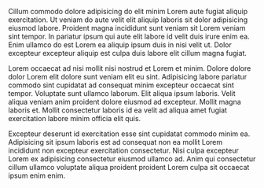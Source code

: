 Cillum commodo dolore adipisicing do elit minim Lorem aute fugiat aliquip exercitation. Ut veniam do aute velit elit aliquip laboris sit dolor adipisicing eiusmod labore. Proident magna incididunt sunt veniam sit Lorem veniam sint tempor. In pariatur ipsum qui aute elit labore id velit duis irure enim ea. Enim ullamco do est Lorem ea aliquip ipsum duis in nisi velit ut. Dolor excepteur excepteur aliquip est culpa duis labore elit cillum magna fugiat.

Lorem occaecat ad nisi mollit nisi nostrud et Lorem et minim. Dolore dolore dolor Lorem elit dolore sunt veniam elit eu sint. Adipisicing labore pariatur commodo sint cupidatat ad consequat minim excepteur occaecat sint tempor. Voluptate sunt ullamco laborum. Elit aliqua ipsum laboris. Velit aliqua veniam anim proident dolore eiusmod ad excepteur. Mollit magna laboris et. Mollit consectetur laboris id ea velit ad aliqua amet fugiat exercitation labore minim officia elit quis.

Excepteur deserunt id exercitation esse sint cupidatat commodo minim ea. Adipisicing sit ipsum laboris est ad consequat non ea mollit Lorem incididunt non excepteur exercitation consectetur. Nisi culpa excepteur Lorem ex adipisicing consectetur eiusmod ullamco ad. Anim qui consectetur cillum ullamco voluptate aliqua proident proident Lorem culpa sit occaecat ipsum enim enim.